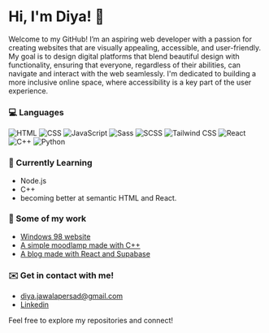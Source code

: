 # Hi, I'm Diya! 👋

Welcome to my GitHub! I’m an aspiring web developer with a passion for creating websites that are visually appealing, accessible, and user-friendly. My goal is to design digital platforms that blend beautiful design with functionality, ensuring that everyone, regardless of their abilities, can navigate and interact with the web seamlessly. I'm dedicated to building a more inclusive online space, where accessibility is a key part of the user experience.


### 💻 Languages

![HTML](https://img.shields.io/badge/HTML-25-orange)
![CSS](https://img.shields.io/badge/CSS-25-blue)
![JavaScript](https://img.shields.io/badge/JavaScript-25-yellow)
![Sass](https://img.shields.io/badge/SASS-25-pink)
![SCSS](https://img.shields.io/badge/SCSS-25-pink)
![Tailwind CSS](https://img.shields.io/badge/Tailwind%20CSS-25-38B2AC)
![React](https://img.shields.io/badge/React-25-blue)
![C++](https://img.shields.io/badge/C++-25-blue)
![Python](https://img.shields.io/badge/Python-25-green)


### 🌱 Currently Learning
- Node.js
- C++
- becoming better at semantic HTML and React.


### 🔗 Some of my work
- [Windows 98 website](https://github.com/kzha05/98-portfolio.git)
- [A simple moodlamp made with C++](https://github.com/kzha05/moodlamp.git)
- [A blog made with React and Supabase](https://github.com/kzha05/stage-blog.git)


### ✉️ Get in contact with me!
- diya.jawalapersad@gmail.com
- [Linkedin](https://www.linkedin.com/in/diya-jawalapersad-a32092277/)


Feel free to explore my repositories and connect!
